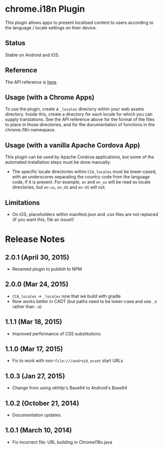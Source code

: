 # chrome.i18n Plugin

This plugin allows apps to present localised content to users according to the language / locale settings on their device.

## Status

Stable on Android and iOS.

## Reference

The API reference is [here](https://developer.chrome.com/apps/i18n.html).

## Usage (with a Chrome Apps)

To use the plugin, create a `_locales` directory within your web assets directory. Inside this, create a directory for each locale for which you can supply translations. See the API reference above for the format of the files to place in those directories, and for the documentation of functions in the chrome.i18n namespace.

## Usage (with a vanilla Apache Cordova App)

This plugin can be used by Apache Cordova applications, but some of the automated installation steps must be done manually:

  * The specific locale directories within `CCA_locales` must be lower-cased, with an underscores separating the country code from the language code, if it is present. For example, `en` and `en_us` will be read as locale directories, but `en-us`, `en_US` and `en-US` will not.

## Limitations

* On iOS, placeholders within manifest.json and .css files are not replaced (if you want this, file an issue!)

# Release Notes

## 2.0.1 (April 30, 2015)
- Renamed plugin to pubilsh to NPM

## 2.0.0 (Mar 24, 2015)
* `CCA_locales` -> `_locales` now that we build with gradle
* Now works better in CADT (but paths need to be lower-case and use `_`s rather than `-`s)

## 1.1.1 (Mar 18, 2015)
* Improved performance of CSS substitutions

## 1.1.0 (Mar 17, 2015)
* Fix to work with non-`file:///android_asset` start URLs

## 1.0.3 (Jan 27, 2015)
* Change from using okhttp's Base64 to Android's Base64

## 1.0.2 (October 21, 2014)
- Documentation updates.

## 1.0.1 (March 10, 2014)
- Fix incorrect file: URL building in ChromeI18n.java

